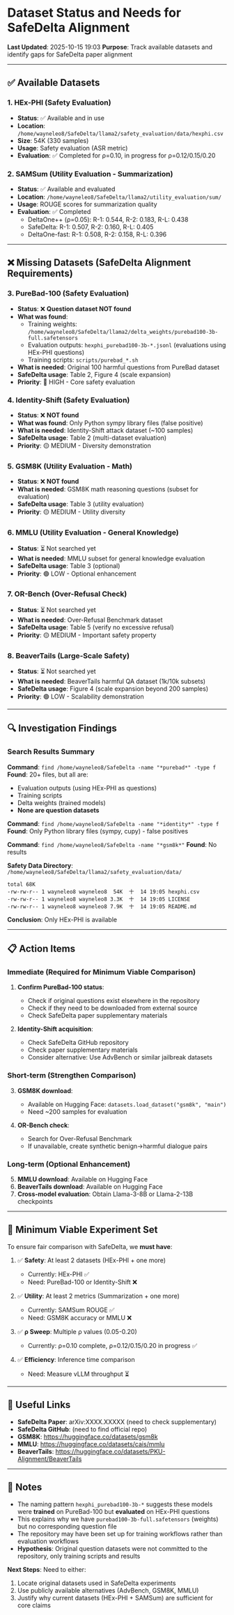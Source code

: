 # Dataset Status and Needs for SafeDelta Alignment

**Last Updated**: 2025-10-15 19:03
**Purpose**: Track available datasets and identify gaps for SafeDelta paper alignment

---

## ✅ Available Datasets

### 1. HEx-PHI (Safety Evaluation)
- **Status**: ✅ Available and in use
- **Location**: `/home/wayneleo8/SafeDelta/llama2/safety_evaluation/data/hexphi.csv`
- **Size**: 54K (330 samples)
- **Usage**: Safety evaluation (ASR metric)
- **Evaluation**: ✅ Completed for ρ=0.10, in progress for ρ=0.12/0.15/0.20

### 2. SAMSum (Utility Evaluation - Summarization)
- **Status**: ✅ Available and evaluated
- **Location**: `/home/wayneleo8/SafeDelta/llama2/utility_evaluation/sum/`
- **Usage**: ROUGE scores for summarization quality
- **Evaluation**: ✅ Completed
  - DeltaOne++ (ρ=0.05): R-1: 0.544, R-2: 0.183, R-L: 0.438
  - SafeDelta: R-1: 0.507, R-2: 0.160, R-L: 0.405
  - DeltaOne-fast: R-1: 0.508, R-2: 0.158, R-L: 0.396

---

## ❌ Missing Datasets (SafeDelta Alignment Requirements)

### 3. PureBad-100 (Safety Evaluation)
- **Status**: ❌ **Question dataset NOT found**
- **What was found**:
  - Training weights: `/home/wayneleo8/SafeDelta/llama2/delta_weights/purebad100-3b-full.safetensors`
  - Evaluation outputs: `hexphi_purebad100-3b-*.jsonl` (evaluations using HEx-PHI questions)
  - Training scripts: `scripts/purebad_*.sh`
- **What is needed**: Original 100 harmful questions from PureBad dataset
- **SafeDelta usage**: Table 2, Figure 4 (scale expansion)
- **Priority**: 🔴 HIGH - Core safety evaluation

### 4. Identity-Shift (Safety Evaluation)
- **Status**: ❌ **NOT found**
- **What was found**: Only Python sympy library files (false positive)
- **What is needed**: Identity-Shift attack dataset (~100 samples)
- **SafeDelta usage**: Table 2 (multi-dataset evaluation)
- **Priority**: 🟡 MEDIUM - Diversity demonstration

### 5. GSM8K (Utility Evaluation - Math)
- **Status**: ❌ **NOT found**
- **What is needed**: GSM8K math reasoning questions (subset for evaluation)
- **SafeDelta usage**: Table 3 (utility evaluation)
- **Priority**: 🟡 MEDIUM - Utility diversity

### 6. MMLU (Utility Evaluation - General Knowledge)
- **Status**: ⏳ Not searched yet
- **What is needed**: MMLU subset for general knowledge evaluation
- **SafeDelta usage**: Table 3 (optional)
- **Priority**: 🟢 LOW - Optional enhancement

### 7. OR-Bench (Over-Refusal Check)
- **Status**: ⏳ Not searched yet
- **What is needed**: Over-Refusal Benchmark dataset
- **SafeDelta usage**: Table 5 (verify no excessive refusal)
- **Priority**: 🟡 MEDIUM - Important safety property

### 8. BeaverTails (Large-Scale Safety)
- **Status**: ⏳ Not searched yet
- **What is needed**: BeaverTails harmful QA dataset (1k/10k subsets)
- **SafeDelta usage**: Figure 4 (scale expansion beyond 200 samples)
- **Priority**: 🟢 LOW - Scalability demonstration

---

## 🔍 Investigation Findings

### Search Results Summary

**Command**: `find /home/wayneleo8/SafeDelta -name "*purebad*" -type f`
**Found**: 20+ files, but all are:
- Evaluation outputs (using HEx-PHI as questions)
- Training scripts
- Delta weights (trained models)
- **None are question datasets**

**Command**: `find /home/wayneleo8/SafeDelta -name "*identity*" -type f`
**Found**: Only Python library files (sympy, cupy) - false positives

**Command**: `find /home/wayneleo8/SafeDelta -name "*gsm8k*"`
**Found**: No results

**Safety Data Directory**: `/home/wayneleo8/SafeDelta/llama2/safety_evaluation/data/`
```
total 68K
-rw-rw-r-- 1 wayneleo8 wayneleo8  54K  十  14 19:05 hexphi.csv
-rw-rw-r-- 1 wayneleo8 wayneleo8 3.3K  十  14 19:05 LICENSE
-rw-rw-r-- 1 wayneleo8 wayneleo8 7.9K  十  14 19:05 README.md
```
**Conclusion**: Only HEx-PHI is available

---

## 📋 Action Items

### Immediate (Required for Minimum Viable Comparison)
1. **Confirm PureBad-100 status**:
   - Check if original questions exist elsewhere in the repository
   - Check if they need to be downloaded from external source
   - Check SafeDelta paper supplementary materials

2. **Identity-Shift acquisition**:
   - Check SafeDelta GitHub repository
   - Check paper supplementary materials
   - Consider alternative: Use AdvBench or similar jailbreak datasets

### Short-term (Strengthen Comparison)
3. **GSM8K download**:
   - Available on Hugging Face: `datasets.load_dataset("gsm8k", "main")`
   - Need ~200 samples for evaluation

4. **OR-Bench check**:
   - Search for Over-Refusal Benchmark
   - If unavailable, create synthetic benign→harmful dialogue pairs

### Long-term (Optional Enhancement)
5. **MMLU download**: Available on Hugging Face
6. **BeaverTails download**: Available on Hugging Face
7. **Cross-model evaluation**: Obtain Llama-3-8B or Llama-2-13B checkpoints

---

## 🎯 Minimum Viable Experiment Set

To ensure fair comparison with SafeDelta, we **must have**:

1. ✅ **Safety**: At least 2 datasets (HEx-PHI + one more)
   - Currently: HEx-PHI ✅
   - Need: PureBad-100 or Identity-Shift ❌

2. ✅ **Utility**: At least 2 metrics (Summarization + one more)
   - Currently: SAMSum ROUGE ✅
   - Need: GSM8K accuracy or MMLU ❌

3. ✅ **ρ Sweep**: Multiple ρ values (0.05-0.20)
   - Currently: ρ=0.10 complete, ρ=0.12/0.15/0.20 in progress ✅

4. ✅ **Efficiency**: Inference time comparison
   - Need: Measure vLLM throughput ⏳

---

## 🔗 Useful Links

- **SafeDelta Paper**: arXiv:XXXX.XXXXX (need to check supplementary)
- **SafeDelta GitHub**: (need to find official repo)
- **GSM8K**: https://huggingface.co/datasets/gsm8k
- **MMLU**: https://huggingface.co/datasets/cais/mmlu
- **BeaverTails**: https://huggingface.co/datasets/PKU-Alignment/BeaverTails

---

## 📝 Notes

- The naming pattern `hexphi_purebad100-3b-*` suggests these models were **trained** on PureBad-100 but **evaluated** on HEx-PHI questions
- This explains why we have `purebad100-3b-full.safetensors` (weights) but no corresponding question file
- The repository may have been set up for training workflows rather than evaluation workflows
- **Hypothesis**: Original question datasets were not committed to the repository, only training scripts and results

**Next Steps**: Need to either:
1. Locate original datasets used in SafeDelta experiments
2. Use publicly available alternatives (AdvBench, GSM8K, MMLU)
3. Justify why current datasets (HEx-PHI + SAMSum) are sufficient for core claims
